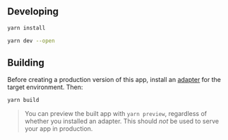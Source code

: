 ## Developing

```bash
yarn install

yarn dev --open
```

## Building

Before creating a production version of this app, install an [adapter](https://kit.svelte.dev/docs#adapters) for the target environment. Then:

```bash
yarn build
```

> You can preview the built app with `yarn preview`, regardless of whether you installed an adapter. This should _not_ be used to serve your app in production.

